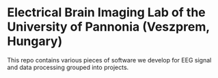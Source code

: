 # Electrical Brain Imaging Lab of the University of Pannonia (Veszprem, Hungary)
This repo contains various pieces of software we develop for EEG signal and data processing grouped into projects.
